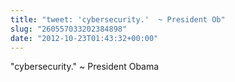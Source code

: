 ```yaml
---
title: "tweet: 'cybersecurity.'  ~ President Ob"
slug: "260557033202384898"
date: "2012-10-23T01:43:32+00:00"
---
```

"cybersecurity."  ~ President Obama